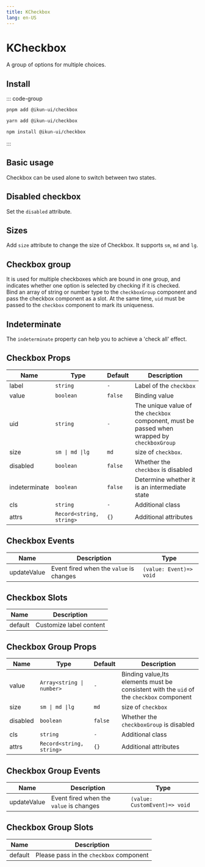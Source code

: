 ```yaml
---
title: KCheckbox
lang: en-US
---
```


# KCheckbox

A group of options for multiple choices.

## Install

::: code-group

```bash [pnpm]
pnpm add @ikun-ui/checkbox
```

```bash [yarn]
yarn add @ikun-ui/checkbox
```

```bash [npm]
npm install @ikun-ui/checkbox
```

:::

## Basic usage

Checkbox can be used alone to switch between two states.

<demo src="checkbox/basic.svelte" github="Checkbox"></demo>

## Disabled checkbox

Set the `disabled` attribute.

<demo src="checkbox/disabled.svelte" github="Checkbox"></demo>

## Sizes

Add `size` attribute to change the size of Checkbox. It supports `sm`, `md` and `lg`.

<demo src="checkbox/sizes.svelte" github="Checkbox"></demo>

## Checkbox group

It is used for multiple checkboxes which are bound in one group, and indicates whether one option is selected by checking if it is checked.  
Bind an array of string or number type to the `checkboxGroup` component and pass the checkbox component as a slot.
At the same time, `uid` must be passed to the `checkbox` component to mark its uniqueness.

<demo src="checkbox/group.svelte" github="CheckboxGroup"></demo>

## Indeterminate

The `indeterminate` property can help you to achieve a 'check all' effect.

<demo src="checkbox/indeterminate.svelte" github="CheckboxGroup"></demo>

## Checkbox Props

| Name          | Type                     | Default | Description                                                                                  |
| ------------- | ------------------------ | ------- | -------------------------------------------------------------------------------------------- |
| label         | `string`                 | `-`     | Label of the `checkbox`                                                                      |
| value         | `boolean`                | `false` | Binding value                                                                                |
| uid           | `string`                 | `-`     | The unique value of the `checkbox` component, must be passed when wrapped by `checkboxGroup` |
| size          | `sm \| md \|lg`          | `md`    | size of `checkbox`.                                                                          |
| disabled      | `boolean`                | `false` | Whether the `checkbox` is disabled                                                           |
| indeterminate | `boolean`                | `false` | Determine whether it is an intermediate state                                                |
| cls           | `string`                 | `-`     | Additional class                                                                             |
| attrs         | `Record<string, string>` | `{}`    | Additional attributes                                                                        |

## Checkbox Events

| Name        | Description                             | Type                    |
| ----------- | --------------------------------------- | ----------------------- |
| updateValue | Event fired when the `value` is changes | `(value: Event)=> void` |

## Checkbox Slots

| Name    | Description             |
| ------- | ----------------------- |
| default | Customize label content |

## Checkbox Group Props

| Name     | Type                      | Default | Description                                                                              |
| -------- | ------------------------- | ------- | ---------------------------------------------------------------------------------------- |
| value    | `Array<string \| number>` | `-`     | Binding value,Its elements must be consistent with the `uid` of the `checkbox` component |
| size     | `sm \| md \|lg`           | `md`    | size of `checkbox`                                                                       |
| disabled | `boolean`                 | `false` | Whether the `checkboxGroup` is disabled                                                  |
| cls      | `string`                  | `-`     | Additional class                                                                         |
| attrs    | `Record<string, string>`  | `{}`    | Additional attributes                                                                    |

## Checkbox Group Events

| Name        | Description                             | Type                          |
| ----------- | --------------------------------------- | ----------------------------- |
| updateValue | Event fired when the `value` is changes | `(value: CustomEvent)=> void` |

## Checkbox Group Slots

| Name    | Description                             |
| ------- | --------------------------------------- |
| default | Please pass in the `checkbox` component |
